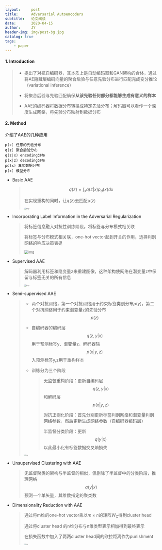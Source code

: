 ```yaml
---
layout:     post
title:      Adversarial Autoencoders 
subtitle:   论文阅读
date:       2020-04-15
author:     JY
header-img: img/post-bg.jpg
catalog: true
tags:
    - paper
---
```


#### 1. Introduction

> - 提出了对抗自编码器，其本质上是自动编码器和GAN架构的合体，通过将AE隐藏层编码向量的聚合后验与任意先验分布进行匹配完成变分推论（variational inference）
>
> - 将聚合后验与先验匹配确保**从该先验任何部分都能够生成有意义的样本**
> - AAE的编码器将数据分布转换成特定先验分布；解码器可以看作一个深度生成网络，将先验分布映射到数据分布



#### 2. Method

介绍了AAE的几种应用

```
p(z) 任意的先验分布
q(z) 聚合后验分布
q(z|x) encoding分布
p(x|z) decoding分布
pd(x) 真实数据分布
p(x) 模型分布
```



 - Basic AAE

   > $$
   > q({z})=\int_{{x}} q({z} | {x}) p_{d}({x}) d {x}
   > $$
   >
   > 在实现重构的同时，让q(z)去匹配p(z)
   >
   > <img src="https://github.com/ZJU-CVs/zju-cvs.github.io/raw/master/img/picture/AAE.png" alt="img" style="zoom:40%;" />

 - Incorporating Label Information in the Adversarial Regularization

   > 将标签信息融入对抗性训练阶段，将标签与分布模式相关联
   >
   > 将标签与分布模式相关联，one-hot vector起到开关的作用，选择判别网络的响应决策表姐
   >
   > <img src="https://github.com/ZJU-CVs/zju-cvs.github.io/raw/master/img/picture/AAE1.png" alt="img" style="zoom:80%;" />

 - Supervised AAE 

   > 解码器利用标签和隐变量z来重建图像，这种架构使网络在潜变量z中保留与标签无关的所有信息
   >
   > <img src="https://github.com/ZJU-CVs/zju-cvs.github.io/raw/master/img/picture/AAE2.png" alt="img" style="zoom:40%;" />

 - Semi-supervised AAE  

   > - 两个对抗网络，第一个对抗网络用于约束标签类别分布$p(y)$，第二个对抗网络用于约束潜变量z的先验分布$$p(z)$$
   >
   > - 自编码器的编码层$$\begin{equation}
   >   q(z, y | x)
   >   \end{equation}$$用于预测标签y、潜变量z，解码器输$$\begin{equation}
   >   p(x|y,z)
   >   \end{equation}$$入预测标签y,z用于重构样本
   >
   > - 训练分为三个阶段
   >
   >   > 无监督重构阶段：更新自编码层$$\begin{equation}
   >   > q(z, y | x)
   >   > \end{equation}$$和解码层$$\begin{equation}
   >   > p(x|y,z)
   >   > \end{equation}$$
   >   >
   >   > 对抗正则化阶段：首先分别更新标签判别网络和潜变量判别网络参数，然后更新生成网络参数（自编码器编码层）
   >   >
   >   > 半监督分类阶段：更新$$\begin{equation}
   >   > q(y|x)
   >   > \end{equation}$$以此最小化有标签数据交叉熵损失
   >
   > <img src="https://github.com/ZJU-CVs/zju-cvs.github.io/raw/master/img/picture/AAE3.png" alt="img" style="zoom:30%;" />
   >
   > 

 - Unsupervised Clustering with AAE  

   > 无监督聚类的架构与半监督的相似，但删除了半监督中的分类阶段，推理网络$$\begin{equation}
   > q(y|x)
   > \end{equation}$$预测一个单矢量，其维数指定的聚类数

 - Dimensionality Reduction with AAE 

   > 通过将m维的one-hot vector乘以$m\times n$的矩阵$W_C$得到cluster head
   >
   > 通过将cluster head 的n维分布与n维类型表示相加得到最终表示
   >
   > 在损失函数中加入了两两cluster head间的欧拉距离作为punishment
   >
   > <img src="https://github.com/ZJU-CVs/zju-cvs.github.io/raw/master/img/picture/AAE4.png" alt="img" style="zoom:30%;" />

